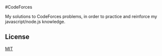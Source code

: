 #CodeForces

My solutions to CodeForces problems, in order to practice and reinforce my javascript/node.js knowledge.

## License
[MIT](https://choosealicense.com/licenses/mit/)

